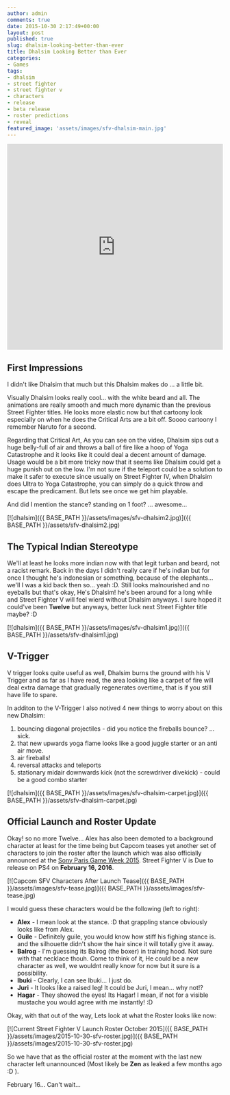 ```yaml
---
author: admin
comments: true
date: 2015-10-30 2:17:49+00:00
layout: post
published: true
slug: dhalsim-looking-better-than-ever
title: Dhalsim Looking Better than Ever
categories:
- Games
tags:
- dhalsim
- street fighter
- street fighter v
- characters
- release
- beta release
- roster predictions
- reveal
featured_image: 'assets/images/sfv-dhalsim-main.jpg'
---
```


<iframe width="100%" height="480" src="https://www.youtube.com/embed/Syn4MfYnwjI" frameborder="0" allowfullscreen></iframe> 

First Impressions
----

I didn't like Dhalsim that much but this Dhalsim makes do ... a little bit.

Visually Dhalsim looks really cool... with the white beard and all. The animations are really smooth and much more dynamic than the previous Street Fighter titles. He looks more elastic now but that cartoony look especially on when he does the Critical Arts are a bit off. Soooo cartoony I remember Naruto for a second.

Regarding that Critical Art, As you can see on the video, Dhalsim sips out a huge belly-full of air and throws a ball of fire like a hoop of Yoga Catastrophe and it looks like it could deal a decent amount of damage. Usage would be a bit more tricky now that it seems like Dhalsim could get a huge punish out on the low. I'm not sure if the teleport could be a solution to make it safer to execute since usually on Street Fighter IV, when Dhalsim does Ultra to Yoga Catastrophe, you can simply do a quick throw and escape the predicament. But lets see once we get him playable.

And did I mention the stance? standing on 1 foot? ... awesome...

[![dhalsim]({{ BASE_PATH }}/assets/images/sfv-dhalsim2.jpg)]({{ BASE_PATH }}/assets/sfv-dhalsim2.jpg)


The Typical Indian Stereotype
----

We'll at least he looks more indian now with that legit turban and beard, not a racist remark. Back in the days I didn't really care if he's indian but for once I thought he's indonesian or something, because of the elephants... we'll I was a kid back then so... yeah :D. Still looks malnourished and no eyeballs but that's okay, He's Dhalsim! he's been around for a long while and Street Fighter V will feel wierd without Dhalsim anyways. I sure hoped it could've been **Twelve** but anyways, better luck next Street Fighter title maybe? :D


[![dhalsim]({{ BASE_PATH }}/assets/images/sfv-dhalsim1.jpg)]({{ BASE_PATH }}/assets/sfv-dhalsim1.jpg)


V-Trigger
----

V trigger looks quite useful as well, Dhalsim burns the ground with his V Trigger and as far as I have read, the area looking like a carpet of fire will deal extra damage that gradually regenerates overtime, that is if you still have life to spare.

In additon to the V-Trigger I also notived 4 new things to worry about on this new Dhalsim:

1. bouncing diagonal projectiles - did you notice the fireballs bounce? ... sick.
2. that new upwards yoga flame looks like a good juggle starter or an anti air move.
3. air fireballs!
4. reversal attacks and teleports
5. stationary midair downwards kick (not the screwdriver divekick) - could be a good combo starter


[![dhalsim]({{ BASE_PATH }}/assets/images/sfv-dhalsim-carpet.jpg)]({{ BASE_PATH }}/assets/sfv-dhalsim-carpet.jpg)

Official Launch and Roster Update
----

Okay! so no more Twelve... Alex has also been demoted to a background character at least for the time being but Capcom teases yet another set of characters to join the roster after the launch which was also officially announced at the [Sony Paris Game Week 2015](http://www.parisgamesweek.com/en/). Street Fighter V is Due to release on PS4 on **February 16, 2016**.

[![Capcom SFV Characters After Launch Tease]({{ BASE_PATH }}/assets/images/sfv-tease.jpg)]({{ BASE_PATH }}/assets/images/sfv-tease.jpg)

I would guess these characters would be the following (left to right):

- **Alex** - I mean look at the stance. :D that grappling stance obviously looks like from Alex.
- **Guile** - Definitely guile, you would know how stiff his fighing stance is. and the silhouette didn't show the hair since it will totally give it away. 
- **Balrog** - I'm guessing its Balrog (the boxer) in training hood. Not sure with that necklace thouh. Come to think of it, He could be a new character as well, we wouldnt really know for now but it sure is a possibility.
- **Ibuki** - Clearly, I can see Ibuki... I just do.
- **Juri** - It looks like a raised leg! It could be Juri, I mean... why not!?
- **Hagar** - They showed the eyes! Its Hagar! I mean, if not for a visible mustache you would agree with me instantly! :D

Okay, with that out of the way, Lets look at what the Roster looks like now:

[![Current Street Fighter V Launch Roster October 2015]({{ BASE_PATH }}/assets/images/2015-10-30-sfv-roster.jpg)]({{ BASE_PATH }}/assets/images/2015-10-30-sfv-roster.jpg)

So we have that as the official roster at the moment with the last new character left unannounced (Most likely be **Zen** as leaked a few months ago :D ). 

February 16... Can't wait...


